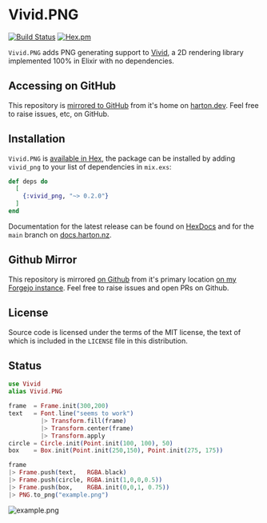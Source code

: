 # Vivid.PNG

[![Build Status](https://drone.harton.dev/api/badges/james/vivid_png/status.svg?ref=refs/heads/main)](https://drone.harton.dev/james/vivid_png)
[![Hex.pm](https://img.shields.io/hexpm/v/vivid_png.svg)](https://hex.pm/packages/vivid_png)

`Vivid.PNG` adds PNG generating support to [Vivid](https://hex.pm/packages/vivid),
a 2D rendering library implemented 100% in Elixir with no dependencies.

## Accessing on GitHub

This repository is [mirrored to GitHub](https://github.com/jimsynz/vivid_png.ex) from it's home on [harton.dev](https://harton.dev/james/vivid_png). Feel free to raise issues, etc, on GitHub.

## Installation

`Vivid.PNG` is [available in Hex](https://hex.pm/packages/vivid_png), the
package can be installed by adding `vivid_png` to your list of dependencies in
`mix.exs`:

```elixir
def deps do
  [
    {:vivid_png, "~> 0.2.0"}
  ]
end
```

Documentation for the latest release can be found on
[HexDocs](https://hexdocs.pm/vivid_png) and for the `main` branch on
[docs.harton.nz](https://docs.harton.nz/james/vivid_png).

## Github Mirror

This repository is mirrored [on Github](https://github.com/jimsynz/vivid_png)
from it's primary location [on my Forgejo instance](https://harton.dev/james/vivid_png).
Feel free to raise issues and open PRs on Github.

## License

Source code is licensed under the terms of the MIT license, the text of which
is included in the `LICENSE` file in this distribution.

## Status

```elixir
use Vivid
alias Vivid.PNG

frame  = Frame.init(300,200)
text   = Font.line("seems to work")
         |> Transform.fill(frame)
         |> Transform.center(frame)
         |> Transform.apply
circle = Circle.init(Point.init(100, 100), 50)
box    = Box.init(Point.init(250,150), Point.init(275, 175))

frame
|> Frame.push(text,   RGBA.black)
|> Frame.push(circle, RGBA.init(1,0,0,0.5))
|> Frame.push(box,    RGBA.init(0,0,1, 0.75))
|> PNG.to_png("example.png")
```

![example.png](https://harton.dev/james/vivid_png/raw/branch/main/example.png)
